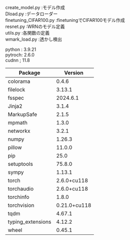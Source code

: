 create_model.py		:モデル作成  
Dload.py		:データローダー  
finetuning_CIFAR100.py 	:finetuningでCIFAR100モデル作成  
resnet.py		:WRNのモデル定義  
utils.py		:各関数の定義  
wmark_load.py		:透かし検出  






python : 3.9.21  
pytroch: 2.6.0  
cudnn  ; 11.8  

| Package          | Version  
|----------------- |------------  
|colorama |         0.4.6  
|filelock |         3.13.1  
|fsspec |           2024.6.1  
|Jinja2 |            3.1.4  
|MarkupSafe |        2.1.5  
|mpmath |           1.3.0  
|networkx |         3.2.1  
|numpy |             1.26.3  
|pillow |            11.0.0  
|pip |              25.0  
|setuptools |       75.8.0  
|sympy |            1.13.1  
|torch |            2.6.0+cu118  
|torchaudio |       2.6.0+cu118  
|torchinfo |        1.8.0  
|torchvision |      0.21.0+cu118  
|tqdm |             4.67.1  
|typing_extensions | 4.12.2  
|wheel  |           0.45.1
